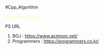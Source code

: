 #Cpp_Algorithm

<span style='color:#fff5b1'>Algorithm study!</span>

PS URL
1. BOJ : https://www.acmicpc.net/
2. Programmers : https://programmers.co.kr/
